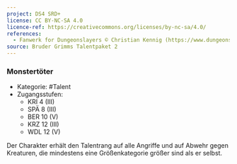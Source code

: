 ```yaml
---
project: DS4 SRD+
license: CC BY-NC-SA 4.0
licence-ref: https://creativecommons.org/licenses/by-nc-sa/4.0/
references: 
  - Fanwerk for Dungeonslayers © Christian Kennig (https://www.dungeonslayers.net/)
source: Bruder Grimms Talentpaket 2
---
```


### Monstertöter

- Kategorie: #Talent
- Zugangsstufen:
  - KRI 4 (III)
  - SPÄ 8 (III)
  - BER 10 (V)
  - KRZ 12 (III)
  - WDL 12 (V)

Der Charakter erhält den Talentrang auf alle Angriffe und auf Abwehr gegen Kreaturen, die mindestens eine Größenkategorie größer sind als er selbst.

